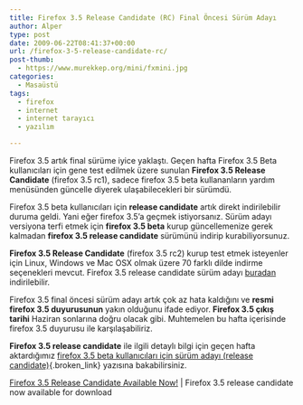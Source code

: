 ```yaml
---
title: Firefox 3.5 Release Candidate (RC) Final Öncesi Sürüm Adayı
author: Alper
type: post
date: 2009-06-22T08:41:37+00:00
url: /firefox-3-5-release-candidate-rc/
post-thumb:
  - https://www.murekkep.org/mini/fxmini.jpg
categories:
  - Masaüstü
tags:
  - firefox
  - internet
  - internet tarayıcı
  - yazılım

---
```

Firefox 3.5 artık final sürüme iyice yaklaştı. Geçen hafta Firefox 3.5 Beta kullanıcıları için gene test edilmek üzere sunulan **Firefox 3.5 Release Candidate** (firefox 3.5 rc1), sadece firefox 3.5 beta kullananların yardım menüsünden güncelle diyerek ulaşabilecekleri bir sürümdü.

Firefox 3.5 beta kullanıcıları için **release candidate** artık direkt indirilebilir duruma geldi. Yani eğer firefox 3.5&#8217;a geçmek istiyorsanız. Sürüm adayı versiyona terfi etmek için **firefox 3.5 beta** kurup güncellemenize gerek kalmadan **firefox 3.5 release candidate** sürümünü indirip kurabiliyorsunuz. 

**Firefox 3.5 Release Candidate** (firefox 3.5 rc2) kurup test etmek isteyenler için Linux, Windows ve Mac OSX olmak üzere 70 farklı dilde indirme seçenekleri mevcut. Firefox 3.5 release candidate sürüm adayı [buradan][1] indirilebilir. 

Firefox 3.5 final öncesi sürüm adayı artık çok az hata kaldığını ve **resmi firefox 3.5 duyurusunun** yakın olduğunu ifade ediyor. **Firefox 3.5 çıkış tarihi** Haziran sonlarına doğru olacak gibi. Muhtemelen bu hafta içerisinde firefox 3.5 duyurusu ile karşılaşabiliriz. 

**Firefox 3.5 release candidate** ile ilgili detaylı bilgi için geçen hafta aktardığımız [firefox 3.5 beta kullanıcıları için sürüm adayı (release candidate)][2]{.broken_link} yazısına bakabilirsiniz. 

[Firefox 3.5 Release Candidate Available Now!][3] | Firefox 3.5 release candidate now available for download

 [1]: http://www.mozilla.com/en-US/firefox/all-rc.html
 [2]: https://www.murekkep.org/firefox-3-5-beta-kullanicilari-icin-surum-adayi-release-candidate-3429
 [3]: http://blog.mozilla.com/blog/2009/06/21/firefox-35-release-candidate-available-now/